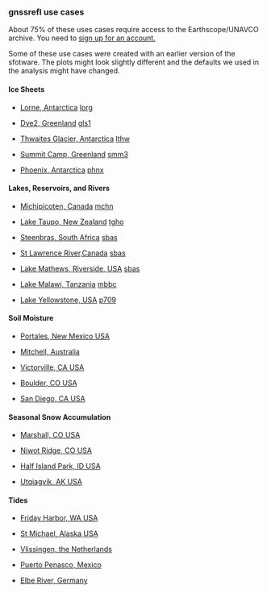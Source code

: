 
### gnssrefl use cases 

About 75% of these uses cases require access to the Earthscope/UNAVCO 
archive. You need to [sign up for an account.](https://data-idm.unavco.org/user/profile/login)

Some of these use cases were created with an earlier version of the sfotware.
The plots might look slightly different and the defaults we used in the analysis might have changed.


#### Ice Sheets

* [Lorne, Antarctica](../use_cases/use_lorg.md) 
[lorg](https://gnssrefl.readthedocs.io/en/latest/use_cases/use_lorg.html)

* [Dye2, Greenland](../use_cases/use_gls1.md) 
[gls1](https://gnssrefl.readthedocs.io/en/latest/use_cases/use_gls1.html)

* [Thwaites Glacier, Antarctica](../use_cases/use_lthw.md) 
[lthw](https://gnssrefl.readthedocs.io/en/latest/use_cases/use_lthw.html)

* [Summit Camp, Greenland](../use_cases/use_smm3.md) 
[smm3](https://gnssrefl.readthedocs.io/en/latest/use_cases/use_smm3.html)

* [Phoenix, Antarctica](../use_cases/use_phnx.md) 
[phnx](https://gnssrefl.readthedocs.io/en/latest/use_cases/use_phnx.html)

#### Lakes, Reservoirs, and Rivers

* [Michipicoten, Canada](../use_cases/use_mchn.md) 
[mchn](https://gnssrefl.readthedocs.io/en/latest/use_cases/use_mchn.html)

* [Lake Taupo, New Zealand](../use_cases/use_tgho.md) 
[tgho](https://gnssrefl.readthedocs.io/en/latest/use_cases/use_tgho.html)

* [Steenbras, South Africa](../use_cases/use_sbas.md) 
[sbas](https://gnssrefl.readthedocs.io/en/latest/use_cases/use_sbas.html)

* [St Lawrence River,Canada](../use_cases/use_pmtl.md) 
[sbas](https://gnssrefl.readthedocs.io/en/latest/use_cases/use_pmtl.html)

* [Lake Mathews, Riverside, USA](../use_cases/use_mat2.md) 
[sbas](https://gnssrefl.readthedocs.io/en/latest/use_cases/use_mat2.html)

* [Lake Malawi, Tanzania](../use_cases/use_mbbc.md) 
[mbbc](https://gnssrefl.readthedocs.io/en/latest/use_cases/use_mbbc.html)

* [Lake Yellowstone, USA](../use_cases/use_p709.md) 
[p709](https://gnssrefl.readthedocs.io/en/latest/use_cases/use_p709.html)

#### Soil Moisture 

* [Portales, New Mexico USA](../use_cases/use_p038.md) 

* [Mitchell, Australia](../use_cases/use_mchl.md) 

* [Victorville, CA USA ](../use_cases/use_scia.md) 

* [Boulder, CO USA](../use_cases/use_mfle.md) 

* [San Diego, CA USA ](../use_cases/use_p475.md) 

#### Seasonal Snow Accumulation

* [Marshall, CO USA](../use_cases/use_p041.md) 

* [Niwot Ridge, CO USA](../use_cases/use_nwot.md) 

* [Half Island Park, ID USA](../use_cases/use_p360.md) 

* [Utqiagvik, AK USA](../use_cases/use_utqi.md) 

#### Tides 

* [Friday Harbor, WA USA](../use_cases/use_sc02.md) 

* [St Michael, Alaska USA](../use_cases/use_at01.md)

* [Vlissingen, the Netherlands](../use_cases/use_vlis.md)

* [Puerto Penasco, Mexico](../use_cases/use_tnpp.md)

* [Elbe River, Germany](../use_cases/use_tggo.md)


